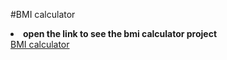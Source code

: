 #BMI calculator <br>
<li> <b>open the link to see the bmi calculator project</b></li>
<a href="https://comparingbmicalculator.netlify.app/">BMI calculator<a>
